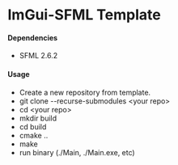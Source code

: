 # ImGui-SFML Template
#### Dependencies
- SFML 2.6.2

#### Usage
- Create a new repository from template.
- git clone --recurse-submodules \<your repo\>
- cd \<your repo\>
- mkdir build
- cd build
- cmake ..
- make
- run binary (./Main, ./Main.exe, etc)
